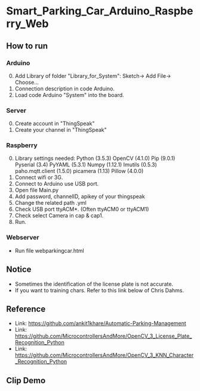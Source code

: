 # Smart_Parking_Car_Arduino_Raspberry_Web
## How to run 
### Arduino
0. Add Library of folder "Library_for_System": Sketch-> Add File-> Choose...
1. Connection description in code Arduino.
2. Load code Arduino "System" into the board.

### Server
0. Create account in "ThingSpeak"
1. Create your channel in "ThingSpeak"

### Raspberry
0. Library settings needed:
	Python (3.5.3)
	OpenCV (4.1.0)
	Pip (9.0.1)
	Pyserial (3.4)
	PyYAML (5.3.1)
	Numpy (1.12.1)
	Imutils (0.5.3)
	paho.mqtt.client (1.5.0)
	picamera (1.13) 
	Pillow (4.0.0)
1. Connect wifi or 3G.
2. Connect to Arduino use USB port.
3. Open file Main.py
4. Add password, channelID, apikey of your thingspeak
5. Change the related path .yml
6. Check USB port ttyACM*.   (Often ttyACM0 or ttyACM1)
7. Check select Camera in cap & cap1. 
8. Run. 

### Webserver
- Run file webparkingcar.html

## Notice
- Sometimes the identification of the license plate is not accurate.
- If you want to training chars. Refer to this link below of Chris Dahms.

## Reference
- Link: https://github.com/ankit1khare/Automatic-Parking-Management
- Link: https://github.com/MicrocontrollersAndMore/OpenCV_3_License_Plate_Recognition_Python
- Link: https://github.com/MicrocontrollersAndMore/OpenCV_3_KNN_Character_Recognition_Python
 
## Clip Demo 


